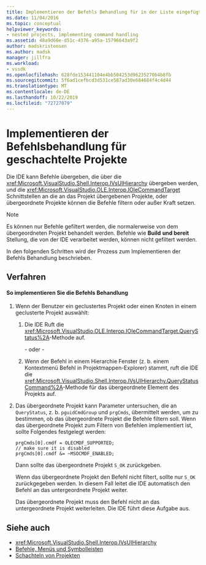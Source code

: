 ```yaml
---
title: Implementieren der Befehls Behandlung für in der Liste eingefügte Projekte Microsoft-Dokumentation
ms.date: 11/04/2016
ms.topic: conceptual
helpviewer_keywords:
- nested projects, implementing command handling
ms.assetid: 48a9d66e-d51c-4376-a95a-15796643a9f2
author: madskristensen
ms.author: madsk
manager: jillfra
ms.workload:
- vssdk
ms.openlocfilehash: 628fde153441104e4bb504253d96235270b4b8fb
ms.sourcegitcommit: 5f6ad1cefbcd3d531ce587ad30e684684f4c4d44
ms.translationtype: MT
ms.contentlocale: de-DE
ms.lasthandoff: 10/22/2019
ms.locfileid: "72727079"
---
```

# <a name="implementing-command-handling-for-nested-projects"></a>Implementieren der Befehlsbehandlung für geschachtelte Projekte
Die IDE kann Befehle übergeben, die über die <xref:Microsoft.VisualStudio.Shell.Interop.IVsUIHierarchy> übergeben werden, und die <xref:Microsoft.VisualStudio.OLE.Interop.IOleCommandTarget> Schnittstellen an die an das Projekt übergebenen Projekte, oder übergeordnete Projekte können die Befehle filtern oder außer Kraft setzen.

> [!NOTE]
> Es können nur Befehle gefiltert werden, die normalerweise von dem übergeordneten Projekt behandelt werden. Befehle wie **Build** **und bereit** Stellung, die von der IDE verarbeitet werden, können nicht gefiltert werden.

 In den folgenden Schritten wird der Prozess zum Implementieren der Befehls Behandlung beschrieben.

## <a name="procedures"></a>Verfahren

#### <a name="to-implement-command-handling"></a>So implementieren Sie die Befehls Behandlung

1. Wenn der Benutzer ein geclustertes Projekt oder einen Knoten in einem geclusterte Projekt auswählt:

   1. Die IDE Ruft die <xref:Microsoft.VisualStudio.OLE.Interop.IOleCommandTarget.QueryStatus%2A>-Methode auf.

      \- oder -

   2. Wenn der Befehl in einem Hierarchie Fenster (z. b. einem Kontextmenü Befehl in Projektmappen-Explorer) stammt, ruft die IDE die <xref:Microsoft.VisualStudio.Shell.Interop.IVsUIHierarchy.QueryStatusCommand%2A>-Methode für das übergeordnete Element des Projekts auf.

2. Das übergeordnete Projekt kann Parameter untersuchen, die an `QueryStatus`, z. b. `pguidCmdGroup` und `prgCmds`, übermittelt werden, um zu bestimmen, ob das übergeordnete Projekt die Befehle filtern soll. Wenn das übergeordnete Projekt zum Filtern von Befehlen implementiert ist, sollte Folgendes festgelegt werden:

   ```
   prgCmds[0].cmdf = OLECMDF_SUPPORTED;
   // make sure it is disabled
   prgCmds[0].cmdf &= ~MSOCMDF_ENABLED;
   ```

    Dann sollte das übergeordnete Projekt `S_OK` zurückgeben.

    Wenn das übergeordnete Projekt den Befehl nicht filtert, sollte nur `S_OK` zurückgegeben werden. In diesem Fall leitet die IDE automatisch den Befehl an das untergeordnete Projekt weiter.

    Das übergeordnete Projekt muss den Befehl nicht an das untergeordnete Projekt weiterleiten. Die IDE führt diese Aufgabe aus.

## <a name="see-also"></a>Siehe auch
- <xref:Microsoft.VisualStudio.Shell.Interop.IVsUIHierarchy>
- [Befehle, Menüs und Symbolleisten](../../extensibility/internals/commands-menus-and-toolbars.md)
- [Schachteln von Projekten](../../extensibility/internals/nesting-projects.md)